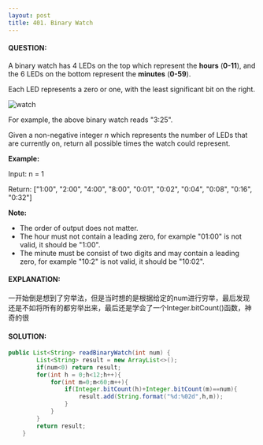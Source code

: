 ```yaml
---
layout: post
title: 401. Binary Watch
---
```


#### QUESTION:

A binary watch has 4 LEDs on the top which represent the **hours** (**0-11**), and the 6 LEDs on the bottom represent the **minutes** (**0-59**).

Each LED represents a zero or one, with the least significant bit on the right.

![watch](https://upload.wikimedia.org/wikipedia/commons/8/8b/Binary_clock_samui_moon.jpg)

For example, the above binary watch reads "3:25".

Given a non-negative integer *n* which represents the number of LEDs that are currently on, return all possible times the watch could represent.

**Example:**

Input: n = 1

Return: ["1:00", "2:00", "4:00", "8:00", "0:01", "0:02", "0:04", "0:08", "0:16", "0:32"]

**Note:**

- The order of output does not matter.
- The hour must not contain a leading zero, for example "01:00" is not valid, it should be "1:00".
- The minute must be consist of two digits and may contain a leading zero, for example "10:2" is not valid, it should be "10:02".



#### EXPLANATION:

一开始倒是想到了穷举法，但是当时想的是根据给定的num进行穷举，最后发现还是不如将所有的都穷举出来，最后还是学会了一个Integer.bitCount()函数，神奇的很

#### SOLUTION:

```java
public List<String> readBinaryWatch(int num) {
        List<String> result = new ArrayList<>();
        if(num<0) return result;
        for(int h = 0;h<12;h++){
            for(int m=0;m<60;m++){
                if(Integer.bitCount(h)+Integer.bitCount(m)==num){
                    result.add(String.format("%d:%02d",h,m));
                }
            }
        }
        return result;
    }
```



